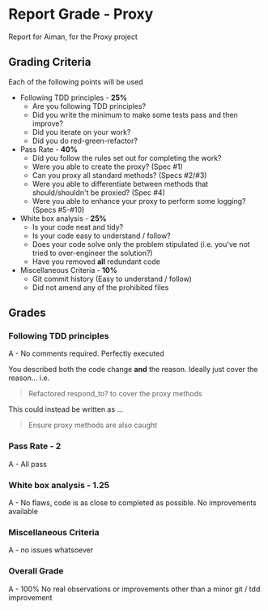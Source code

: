 # Report Grade - Proxy

Report for Aiman, for the Proxy project

## Grading Criteria

Each of the following points will be used
* Following TDD principles - **25%**
  * Are you following TDD principles?
  * Did you write the minimum to make some tests pass and then improve?
  * Did you iterate on your work?
  * Did you do red-green-refactor?
* Pass Rate - **40%**
  * Did you follow the rules set out for completing the work?
  * Were you able to create the proxy? (Spec #1)
  * Can you proxy all standard methods? (Specs #2/#3)
  * Were you able to differentiate between methods that should/shouldn't be proxied? (Spec #4)
  * Were you able to enhance your proxy to perform some logging? (Specs #5-#10)
* White box analysis - **25%**
  * Is your code neat and tidy?
  * Is your code easy to understand / follow?
  * Does your code solve only the problem stipulated (i.e. you've not tried to over-engineer the solution?)
  * Have you removed **all** redundant code
* Miscellaneous Criteria - **10%**
  * Git commit history (Easy to understand / follow)
  * Did not amend any of the prohibited files

## Grades

### Following TDD principles

A - No comments required. Perfectly executed

You described both the code change **and** the reason. Ideally just cover the reason... i.e.

> Refactored respond_to? to cover the proxy methods

This could instead be written as ...

> Ensure proxy methods are also caught

### Pass Rate - 2

A - All pass

### White box analysis - 1.25

A - No flaws, code is as close to completed as possible. No improvements available

### Miscellaneous Criteria

A - no issues whatsoever

### Overall Grade

A - 100% No real observations or improvements other than a minor git / tdd improvement
